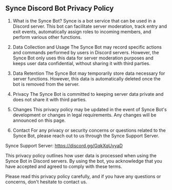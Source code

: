 ## Synce Discord Bot Privacy Policy

1. What is the Synce Bot?
Synce is a bot service that can be used in a Discord server. This bot can facilitate server moderation, track entry and exit events, automatically assign roles to incoming members, and perform various other functions.

2. Data Collection and Usage
The Synce Bot may record specific actions and commands performed by users in Discord servers. However, the Synce Bot only uses this data for server moderation purposes and keeps user data confidential, without sharing it with third parties.

3. Data Retention
The Synce Bot may temporarily store data necessary for server functions. However, this data is automatically deleted once the bot is removed from the server.

4. Privacy
The Synce Bot is committed to keeping server data private and does not share it with third parties.

5. Changes
This privacy policy may be updated in the event of Synce Bot's development or changes in legal requirements. Any changes will be announced on this page.

6. Contact
For any privacy or security concerns or questions related to the Synce Bot, please reach out to us through the Synce Support Server.

Synce Support Server: https://discord.gg/GqkXqUvyaD

This privacy policy outlines how user data is processed when using the Synce Bot in Discord servers. By using the bot, you acknowledge that you have accepted and agreed to comply with these terms.

Please read this privacy policy carefully, and if you have any questions or concerns, don't hesitate to contact us.
